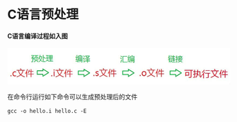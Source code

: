 # C语言预处理

#### C语言编译过程如入图

![Cover](by.jpg)

在命令行运行如下命令可以生成预处理后的文件

```
gcc -o hello.i hello.c -E
```
